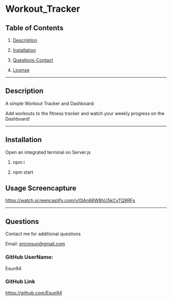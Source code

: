 # Workout_Tracker

## Table of Contents

1. [Description](#description)

2. [Installation](#installation)

3. [Questions-Contact](#questions)

4. [License](#license)

----

## Description

A simple Workout Tracker and Dashboard:

Add workouts to the fitness tracker and watch your weekly progress on the Dashboard!

----

## Installation

Open an integrated terminal on Server.js
  
1. npm i

2. npm start 


## Usage Screencapture

https://watch.screencastify.com/v/0lAn66W8hU5kCyTQ9RFs


----

## Questions

Contact me for additional questions

Email: ericmsun@gmail.com

### GitHub UserName:

Esun94

### GitHub Link

https://github.com/Esun94